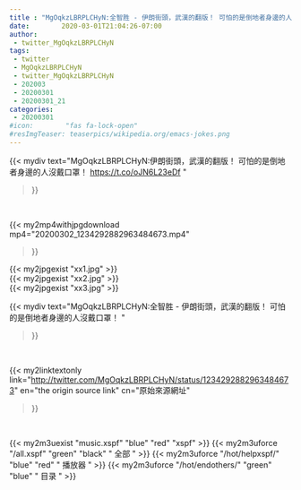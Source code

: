 ```yaml
---
title : "MgOqkzLBRPLCHyN:全智胜 - 伊朗街頭，武漢的翻版！ 可怕的是倒地者身邊的人沒戴口罩！ "
date:        2020-03-01T21:04:26-07:00
author:
 - twitter_MgOqkzLBRPLCHyN
tags:
 - twitter
 - MgOqkzLBRPLCHyN
 - twitter_MgOqkzLBRPLCHyN
 - 202003
 - 20200301
 - 20200301_21
categories:
 - 20200301
#icon:        "fas fa-lock-open"
#resImgTeaser: teaserpics/wikipedia.org/emacs-jokes.png
---
```


{{< mydiv text="MgOqkzLBRPLCHyN:伊朗街頭，武漢的翻版！ 可怕的是倒地者身邊的人沒戴口罩！ https://t.co/oJN6L23eDf "
>}}
<br>


{{< my2mp4withjpgdownload mp4="20200302_1234292882963484673.mp4"
>}}

{{< my2jpgexist "xx1.jpg" >}}<br>
{{< my2jpgexist "xx2.jpg" >}}<br>
{{< my2jpgexist "xx3.jpg" >}}<br>



{{< mydiv text="MgOqkzLBRPLCHyN:全智胜 - 伊朗街頭，武漢的翻版！ 可怕的是倒地者身邊的人沒戴口罩！ "
>}}
<br>

{{< my2linktextonly link="http://twitter.com/MgOqkzLBRPLCHyN/status/1234292882963484673"
en="the origin source link" cn="原始來源網址"
>}}


<br>

{{< my2m3uexist "music.xspf"        "blue"   "red"    "xspf" >}} {{< my2m3uforce "/all.xspf"         "green"  "black"  " 全部 " >}} {{< my2m3uforce "/hot/helpxspf/"    "blue"   "red"    " 播放器 " >}} {{< my2m3uforce "/hot/endothers/"   "green"  "blue"   " 目录 " >}} 
